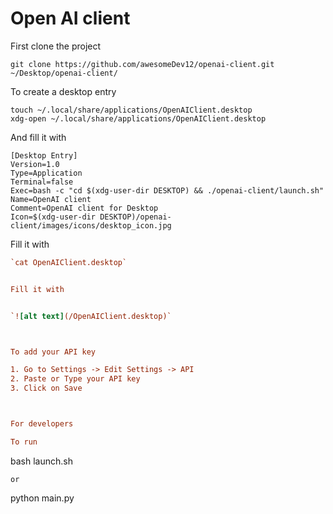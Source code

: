 # Open AI client

First clone the project

```
git clone https://github.com/awesomeDev12/openai-client.git ~/Desktop/openai-client/

```


To create a desktop entry

```
touch ~/.local/share/applications/OpenAIClient.desktop
xdg-open ~/.local/share/applications/OpenAIClient.desktop
```

And fill it with
```
[Desktop Entry]
Version=1.0
Type=Application
Terminal=false
Exec=bash -c "cd $(xdg-user-dir DESKTOP) && ./openai-client/launch.sh"
Name=OpenAI client
Comment=OpenAI client for Desktop
Icon=$(xdg-user-dir DESKTOP)/openai-client/images/icons/desktop_icon.jpg
```

Fill it with

```ini
`cat OpenAIClient.desktop`


Fill it with


`![alt text](/OpenAIClient.desktop)`



To add your API key

1. Go to Settings -> Edit Settings -> API
2. Paste or Type your API key 
3. Click on Save



For developers

To run 
```
bash launch.sh
```
or 
```
python main.py
```

